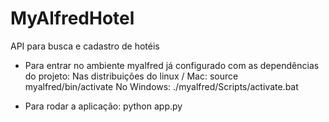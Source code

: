 # MyAlfredHotel
API para busca e cadastro de hotéis

- Para entrar no ambiente myalfred já configurado com as dependências do projeto:
  Nas distribuições do linux / Mac:
    source myalfred/bin/activate
  No Windows:
    ./myalfred/Scripts/activate.bat

- Para rodar a aplicação:
  python app.py

